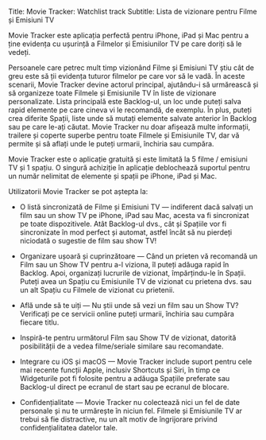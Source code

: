 Title: Movie Tracker: Watchlist track
Subtitle: Lista de vizionare pentru Filme și Emisiuni TV

Movie Tracker este aplicația perfectă pentru iPhone, iPad și Mac pentru a ține evidența cu ușurință a Filmelor și Emisiunilor TV pe care doriți să le vedeți.

Persoanele care petrec mult timp vizionând Filme și Emisiuni TV știu cât de greu este să ții evidența tuturor filmelor pe care vor să le vadă. În aceste scenarii, Movie Tracker devine actorul principal, ajutându-i să urmărească și să organizeze toate Filmele și Emisiunile TV în liste de vizionare personalizate.
Lista principală este Backlog-ul, un loc unde puteți salva rapid elemente pe care cineva vi le recomandă, de exemplu. În plus, puteți crea diferite Spații, liste unde să mutați elemente salvate anterior în Backlog sau pe care le-ați căutat. Movie Tracker nu doar afișează multe informații, trailere și coperte superbe pentru toate Filmele și Emisiunile TV, dar vă permite și să aflați unde le puteți urmarii, închiria sau cumpăra.

Movie Tracker este o aplicație gratuită și este limitată la 5 filme / emisiuni TV și 1 spațiu. O singură achiziție în aplicație deblochează suportul pentru un număr nelimitat de elemente și spații pe iPhone, iPad și Mac.

Utilizatorii Movie Tracker se pot aștepta la:

- O listă sincronizată de Filme și Emisiuni TV — indiferent dacă salvați un film sau un show TV pe iPhone, iPad sau Mac, acesta va fi sincronizat pe toate dispozitivele. Atât Backlog-ul dvs., cât și Spațiile vor fi sincronizate în mod perfect și automat, astfel încât să nu pierdeți niciodată o sugestie de film sau show TV!

 - Organizare ușoară și cuprinzătoare — Când un prieten vă recomandă un Film sau un Show TV pentru a-l viziona, îl puteți adăuga rapid în Backlog. Apoi, organizați lucrurile de vizionat, împărțindu-le în Spații. Puteți avea un Spațiu cu Emisiunile TV de vizionat cu prietena dvs. sau un alt Spațiu cu Filmele de vizionat cu prietenii.

 - Află unde să te uiți — Nu știi unde să vezi un film sau un Show TV? Verificați pe ce servicii online puteți urmarii, închiria sau cumpăra fiecare titlu.

 - Inspiră-te pentru următorul Film sau Show TV de vizionat, datorită posibilității de a vedea filme/seriale similare sau recomandate.

 - Integrare cu iOS și macOS — Movie Tracker include suport pentru cele mai recente funcții Apple, inclusiv Shortcuts și Siri, în timp ce Widgeturile pot fi folosite pentru a adăuga Spațiile preferate sau Backlog-ul direct pe ecranul de start sau pe ecranul de blocare.

 - Confidențialitate — Movie Tracker nu colectează nici un fel de date personale și nu te urmărește în niciun fel. Filmele și Emisiunile TV ar trebui să fie distractive, nu un alt motiv de îngrijorare privind confidențialitatea datelor tale.
